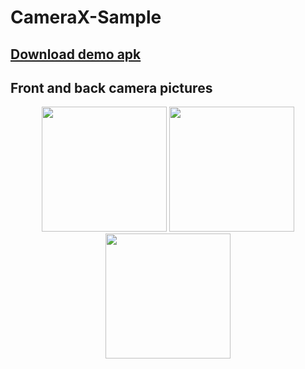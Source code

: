 ﻿# CameraX-Sample
 
## <a href="https://github.com/sardormobile/CameraX-Sample/blob/main/app-debug.apk">Download demo apk</a>

## Front and back camera pictures
<p align="center">
  <img src="https://github.com/sardormobile/CameraX-Sample/assets/92558669/797f4a6b-9536-499d-8304-654ff37d8c77" width="200"/>
  <img src="https://github.com/sardormobile/CameraX-Sample/assets/92558669/7cac0ecb-b922-430d-9971-a4dd003a4f77" width="200"/>
  <img src="https://github.com/sardormobile/CameraX-Sample/assets/92558669/cc733523-57c6-498f-9de7-ae06a6f61722" width="200"/>
</p>
